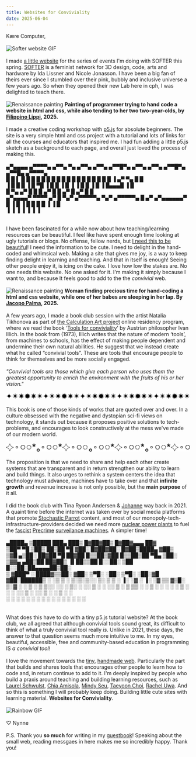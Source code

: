 ```yaml
---
title: Websites for Conviviality
date: 2025-06-04
---
```


Kære Computer,
\
\
![Softer website GIF](/posts/softer-cc-site.gif)
\
\
I made [a little website](https://nynnechristoffersen.com/courses/softer-cc/index-cc.html) for the series of events I'm doing with SOFTER this spring. [SOFTER](https://www.softer.global/) is a feminist network for 3D design, code, arts and hardware by Ida Lissner and Nicole Jonasson. I have been a big fan of theirs ever since I stumbled over their pink, bubbly and inclusive universe a few years ago. So when they opened their new Lab here in cph, I was delighted to teach there.
\
\
![Renaissance painting](/posts/lippi-painting-color.png)
**Painting of programmer trying to hand code a website in html and css, while also tending to her two two-year-olds, by [Filippino Lippi](https://recherche.smb.museum/detail/866844/die-muse-erato), 2025.**
\
\
I made a creative coding workshop with [p5.js](https://p5js.org/) for absolute beginners. The site is a very simple html and css project with a tutorial and lots of links for all the courses and educators that inspired me. I had fun adding a little p5.js sketch as a background to each page, and overall just loved the process of making this. 
\
\
 ▄▀▄▄▄▄   ▄▀▀▀▀▄   ▄▀▀▄ ▀▄  ▄▀▀▄ ▄▀▀▄  ▄▀▀█▀▄   ▄▀▀▄ ▄▀▀▄  ▄▀▀█▀▄    ▄▀▀█▄   ▄▀▀▀▀▄     
█ █    ▌ █      █ █  █ █ █ █   █    █ █   █  █ █   █    █ █   █  █  ▐ ▄▀ ▀▄ █    █      
▐ █      █      █ ▐  █  ▀█ ▐  █    █  ▐   █  ▐ ▐  █    █  ▐   █  ▐    █▄▄▄█ ▐    █      
  █      ▀▄    ▄▀   █   █     █   ▄▀      █       █   ▄▀      █      ▄▀   █     █       
 ▄▀▄▄▄▄▀   ▀▀▀▀   ▄▀   █       ▀▄▀     ▄▀▀▀▀▀▄     ▀▄▀     ▄▀▀▀▀▀▄  █   ▄▀    ▄▀▄▄▄▄▄▄▀ 
█     ▐           █    ▐              █       █           █       █ ▐   ▐     █         
▐                 ▐                   ▐       ▐           ▐       ▐           ▐         
\
\
I have been fascinated for a while now about how teaching/learning resources can be beautiful. I feel like have spent enough time looking at ugly tutorials or blogs. No offense, fellow nerds, but [I need this to be beautiful](https://www.are.na/nynne-christoffersen/i-need-this-to-be-beautiful)! I need the information to be cute. I need to delight in the hand-coded and whimsical web. Making a site that gives me joy, is a way to keep finding delight in learning and teaching. And that in itself is enough! Seeing other people enjoy it, is icing on the cake. I love how low the stakes are. No one needs this website. No one asked for it. I'm making it simply because I want to, and because It feels good to add to the the *convivial* web.
\
\
![Renaissance painting](/posts/palma-painting-color1.png)
**Woman finding precious time for hand-coding a html and css website, while one of her babes are sleeping in her lap. By [Jacopo Palma](https://recherche.smb.museum/detail/868939/maria-mit-dem-kind), 2025.**
\
\
A few years ago, I made a book club session with the artist Natalia Tikhonova as part of [the Calculation Art project](https://www.instagram.com/calculationart/) online residency program, where we read the book ‘[Tools for conviviality](https://archive.org/details/illich-conviviality)’ by Austrian philosopher Ivan Illich. In the book from (1973), Illich writes that the nature of modern ‘tools’, from machines to schools, has the effect of making people dependent and undermine their own natural abilities. He suggest that we instead create what he called “convivial tools”. These are tools that encourage people to think for themselves and be more socially engaged. 
\
\
*"Convivial tools are those which give each person who uses them the greatest opportunity to enrich the environment with the fruits of his or her vision."*
\
\
![ascii divider](/asciidividers/asciidividers-02.png)
\
\
This book is one of those kinds of works that are quoted over and over. In a culture obsessed with the negative and dystopian sci-fi views on technology, it stands out because it proposes positive solutions to tech-problems, and encourages to look constructively at the mess we've made of our modern world. 
\
\
![ascii divider](/asciidividers/asciidividers-05.png)
\
\
The proposition is that we need to share and help each other create systems that are transparent and in return strengthen our ability to learn and build things. It also urges to rethink a system centers the idea that technology must advance, machines have to take over and that **infinite growth** and revenue increase is not only possible, but the **main purpose** of it all. 
\
\
I did the book club with Tina Ryoon Andersen & [Johanne](https://johanneaarup.dk/) way back in 2021. A quaint time before the internet was taken over by social media platforms that promote [Stochastic Parrot](https://en.wikipedia.org/wiki/Stochastic_parrot) content, and most of our monopoly-tech-infrastructure-providers decided we need more [nuclear power plants](https://www.bbc.com/news/articles/c748gn94k95o) to fuel the [fascist](https://www.theguardian.com/us-news/ng-interactive/2025/apr/13/end-times-fascism-far-right-trump-musk) [Precrime](https://en.wikipedia.org/wiki/The_Minority_Report#Synopsis) [surveilance machines](https://economictimes.indiatimes.com/news/international/us/palantir-to-create-vast-federal-data-platform-tying-together-millions-of-americans-private-records-stock-jumps/articleshow/121521062.cms?from=mdr). A simpler time! 
\
\
 ▄████▄  ▒█████  ███▄    ███▒   █▓██▓██▒   █▓██▓▄▄▄      ██▓    
▒██▀ ▀█ ▒██▒  ██▒██ ▀█   ▓██░   █▓██▓██░   █▓██▒████▄   ▓██▒    
▒▓█    ▄▒██░  ██▓██  ▀█ ██▓██  █▒▒██▒▓██  █▒▒██▒██  ▀█▄ ▒██░    
▒▓▓▄ ▄██▒██   ██▓██▒  ▐▌██▒▒██ █░░██░ ▒██ █░░██░██▄▄▄▄██▒██░    
▒ ▓███▀ ░ ████▓▒▒██░   ▓██░ ▒▀█░ ░██░  ▒▀█░ ░██░▓█   ▓██░██████▒
░ ░▒ ▒  ░ ▒░▒░▒░░ ▒░   ▒ ▒  ░ ▐░ ░▓    ░ ▐░ ░▓  ▒▒   ▓▒█░ ▒░▓  ░
  ░  ▒    ░ ▒ ▒░░ ░░   ░ ▒░ ░ ░░  ▒ ░  ░ ░░  ▒ ░ ▒   ▒▒ ░ ░ ▒  ░
░       ░ ░ ░ ▒    ░   ░ ░    ░░  ▒ ░    ░░  ▒ ░ ░   ▒    ░ ░   
░ ░         ░ ░          ░     ░  ░       ░  ░       ░  ░   ░  ░
░                             ░          ░                      
\
\
What does this have to do with a tiny p5.js tutorial website? At the book club, we all agreed that although convivial tools sound great, its difficult to think of what a truly convivial tool really *is*. Unlike in 2021, these days, the answer to that question seems much more intuitive to me. In my eyes, beautiful, accessible, free and community-based education in programming IS *a convivial tool!* 
\
\
I love the movement towards the [tiny](https://tinyawards.net/), [handmade web](https://handmade-web.net/). Particularly the part that builds and shares tools that encourages other people to learn how to code and, in return continue to add to it. I'm deeply inspired by people who build a praxis around teaching and building learning resources, such as [Laurel Schwulst](https://laurelschwulst.com/), [Chia Amisola](https://chia.design/), [Mindy Seu](https://mindyseu.com/), [Taeyoon Choi](https://taeyoonchoi.com/), [Rachel Uwa](https://www.schoolofma.org/community/rachel-uwa).  And so this is something I will probably keep doing. Building little cute sites with learning material. **Websites for Conviviality**.
\
\
![Rainbow GIF](/posts/rainbow-gif.gif)
\
\
♡ Nynne
\
\
P.S.
Thank you **so much** for writing in my [guestbook](https://www.kaerecomputer.dk/guestbook.html)! Speaking about the small web, reading messgaes in here makes me so incredibly happy. Thank you!


